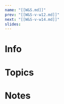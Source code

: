 ```yaml
---
name: "[[W&S.md]]"
prev: "[[W&S-v-w12.md]]"
next: "[[W&S-v-w14.md]]"
slides:
---
```

  
  
# Info
  
  
# Topics
  
  
# Notes